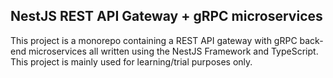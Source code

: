 
## NestJS REST API Gateway + gRPC microservices
This project is a monorepo containing a REST API gateway with gRPC back-end microservices all written using the NestJS Framework and TypeScript. This project is mainly used for learning/trial purposes only.
